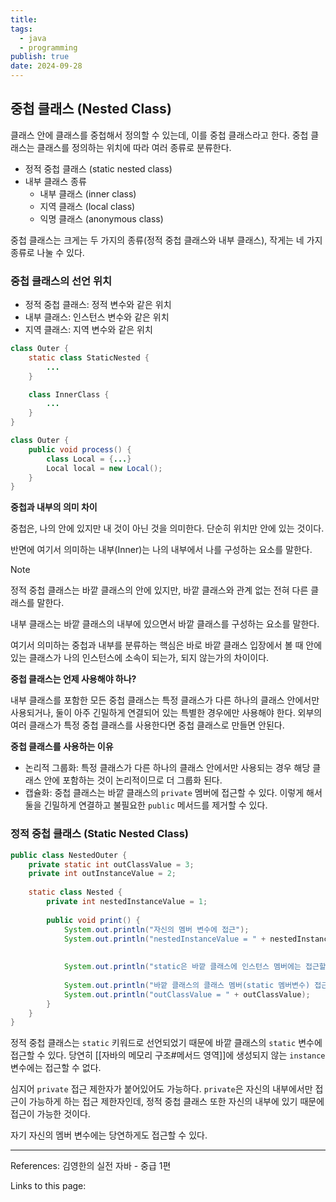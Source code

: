 ```yaml
---
title: 
tags:
  - java
  - programming
publish: true
date: 2024-09-28
---
```

## 중첩 클래스 (Nested Class)
클래스 안에 클래스를 중첩해서 정의할 수 있는데, 이를 중첩 클래스라고 한다.
중첩 클래스는 클래스를 정의하는 위치에 따라 여러 종류로 분류한다.

- 정적 중첩 클래스 (static nested class)
- 내부 클래스 종류
	- 내부 클래스 (inner class)
	- 지역 클래스 (local class)
	- 익명 클래스 (anonymous class)

중첩 클래스는 크게는 두 가지의 종류(정적 중첩 클래스와 내부 클래스), 작게는 네 가지 종류로 나눌 수 있다.

### 중첩 클래스의 선언 위치
- 정적 중첩 클래스: 정적 변수와 같은 위치
- 내부 클래스: 인스턴스 변수와 같은 위치
- 지역 클래스: 지역 변수와 같은 위치

```java title="정적 중첩 클래스와 내부 클래스"
class Outer {
	static class StaticNested {
		...
	}

	class InnerClass {
		...
	}
}
```

```java title="지역 클래스"
class Outer {
	public void process() {
		class Local = {...}
		Local local = new Local();
	}
}
```


**중첩과 내부의 의미 차이**

중첩은, 나의 안에 있지만 내 것이 아닌 것을 의미한다. 단순히 위치만 안에 있는 것이다.

반면에 여기서 의미하는 내부(Inner)는 나의 내부에서 나를 구성하는 요소를 말한다.

> [!note]
> 정적 중첩 클래스는 바깥 클래스의 안에 있지만, 바깥 클래스와 관계 없는 전혀 다른 클래스를 말한다.
> 
> 내부 클래스는 바깥 클래스의 내부에 있으면서 바깥 클래스를 구성하는 요소를 말한다.
> 
> 여기서 의미하는 중첩과 내부를 분류하는 핵심은 바로 바깥 클래스 입장에서 볼 때 안에 있는 클래스가 나의 인스턴스에 소속이 되는가, 되지 않는가의 차이이다.

**중첩 클래스는 언제 사용해야 하나?**

내부 클래스를 포함한 모든 중첩 클래스는 특정 클래스가 다른 하나의 클래스 안에서만 사용되거나, 둘이 아주 긴밀하게 연결되어 있는 특별한 경우에만 사용해야 한다. 외부의 여러 클래스가 특정 중첩 클래스를 사용한다면 중첩 클래스로 만들면 안된다.

**중첩 클래스를 사용하는 이유**

- 논리적 그룹화: 특정 클래스가 다른 하나의 클래스 안에서만 사용되는 경우 해당 클래스 안에 포함하는 것이 논리적이므로 더 그룹화 된다.
- 캡슐화: 중첩 클래스는 바깥 클래스의 `private` 멤버에 접근할 수 있다. 이렇게 해서 둘을 긴밀하게 연결하고 불필요한 `public` 메서드를 제거할 수 있다.


### 정적 중첩 클래스 (Static Nested Class)
```java title="NestedOuter.java"
public class NestedOuter {  
    private static int outClassValue = 3;  
    private int outInstanceValue = 2;  
  
    static class Nested {  
        private int nestedInstanceValue = 1;  
  
        public void print() {  
            System.out.println("자신의 멤버 변수에 접근");  
            System.out.println("nestedInstanceValue = " + nestedInstanceValue);  
  
  
            System.out.println("static은 바깥 클래스에 인스턴스 멤버에는 접근할 수 없음");  
  
            System.out.println("바깥 클래스의 클래스 멤버(static 멤버변수) 접근 (private이어도 가능, 범위 내부이기 때문)");  
            System.out.println("outClassValue = " + outClassValue);  
        }  
    }  
}
```

정적 중첩 클래스는 `static` 키워드로 선언되었기 때문에 바깥 클래스의 `static` 변수에 접근할 수 있다. 당연히 [[자바의 메모리 구조#메서드 영역]]에 생성되지 않는 `instance` 변수에는 접근할 수 없다.

심지어 `private` 접근 제한자가 붙어있어도 가능하다. `private`은 자신의 내부에서만 접근이 가능하게 하는 접근 제한자인데, 정적 중첩 클래스 또한 자신의 내부에 있기 때문에 접근이 가능한 것이다.

자기 자신의 멤버 변수에는 당연하게도 접근할 수 있다.



---
References: 김영한의 실전 자바 - 중급 1편

Links to this page: 